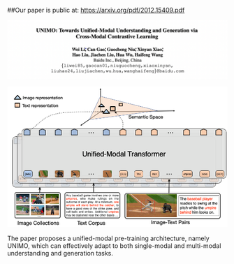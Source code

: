 ##Our paper is public at: https://arxiv.org/pdf/2012.15409.pdf

![UNIMO](paper.png)

![UNIMO](framework.png)

The paper proposes a unified-modal pre-training architecture, namely UNIMO, which can effectively adapt to both single-modal and multi-modal understanding and generation tasks.
